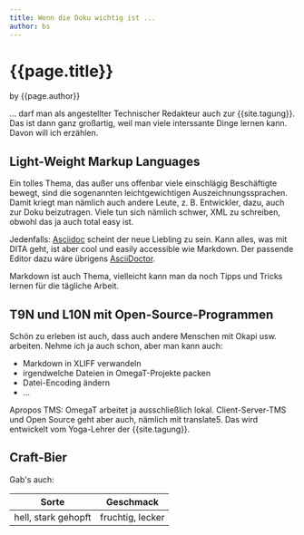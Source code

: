 ```yaml
---
title: Wenn die Doku wichtig ist ...
author: bs
---
```



# {{page.title}}

by {{page.author}}

... darf man als angestellter Technischer Redakteur auch zur {{site.tagung}}. Das ist dann ganz großartig, weil man viele interssante Dinge lernen kann. Davon will ich erzählen.

## Light-Weight Markup Languages

Ein tolles Thema, das außer uns offenbar viele einschlägig Beschäftigte bewegt, sind die sogenannten leichtgewichtigen Auszeichnungssprachen. Damit kriegt man nämlich auch andere Leute, z. B. Entwickler, dazu, auch zur Doku beizutragen. Viele tun sich nämlich schwer, XML zu schreiben, obwohl das ja auch total easy ist.

Jedenfalls: [Asciidoc](http://asciidoc.org) scheint der neue Liebling zu sein. Kann alles, was mit DITA geht, ist aber cool und easily accessible wie Markdown. Der passende Editor dazu wäre übrigens [AsciiDoctor](http://asciidoctor.org).

Markdown ist auch Thema, vielleicht kann man da noch Tipps und Tricks lernen für die tägliche Arbeit.

## T9N und L10N mit Open-Source-Programmen

Schön zu erleben ist auch, dass auch andere Menschen mit Okapi usw. arbeiten. Nehme ich ja auch schon, aber man kann auch:

* Markdown in XLIFF verwandeln
* irgendwelche Dateien in OmegaT-Projekte packen
* Datei-Encoding ändern
* ...

Apropos TMS: OmegaT arbeitet ja ausschließlich lokal. Client-Server-TMS und Open Source geht aber auch, nämlich mit translate5. Das wird entwickelt vom Yoga-Lehrer der {{site.tagung}}.

## Craft-Bier

Gab's auch:

| Sorte | Geschmack |
| -- | -- |
| hell, stark gehopft | fruchtig, lecker |
